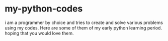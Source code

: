 # my-python-codes

i am a programmer by choice and tries to create and solve various problems using my codes. Here are some of them of my early python learning period.
hoping that you would love them.
